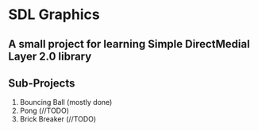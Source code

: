 SDL Graphics
============

## A small project for learning Simple DirectMedial Layer 2.0 library

Sub-Projects
------------

1. Bouncing Ball (mostly done)
2. Pong (//TODO)
3. Brick Breaker (//TODO)